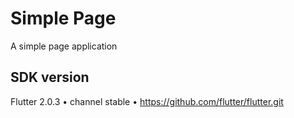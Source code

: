 # Simple Page

A simple page application

## SDK version

Flutter 2.0.3 • channel stable • https://github.com/flutter/flutter.git
